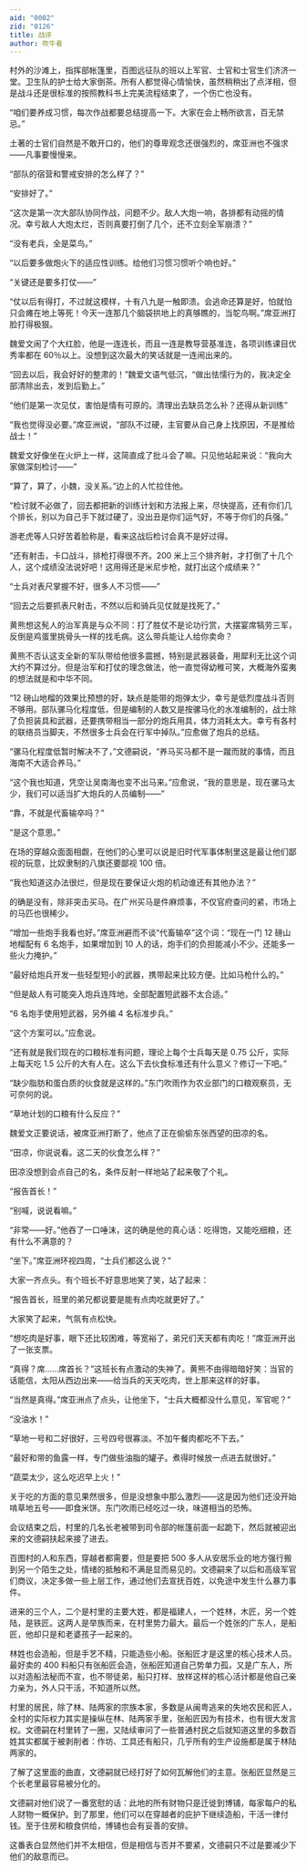 ```yaml
---
aid: "0002"
zid: "0126"
title: 战评
author: 吹牛者
---
```


村外的沙滩上，指挥部帐篷里，百图远征队的班以上军官、士官和士官生们济济一堂。卫生队的护士给大家倒茶。所有人都觉得心情愉快，虽然稍稍出了点洋相，但是战斗还是很标准的按照教科书上完美流程结束了，一个伤亡也没有。

“咱们要养成习惯，每次作战都要总结提高一下。大家在会上畅所欲言，百无禁忌。”

土著的士官们自然是不敢开口的，他们的尊卑观念还很强烈的，席亚洲也不强求——凡事要慢慢来。

“部队的宿营和警戒安排的怎么样了？”

“安排好了。”

“这次是第一次大部队协同作战，问题不少。敌人大炮一响，各排都有动摇的情况。幸亏敌人大炮太烂，否则真要打倒了几个，还不立刻全军崩溃？”

“没有老兵，全是菜鸟。”

“以后要多做炮火下的适应性训练。给他们习惯习惯听个响也好。”

“关键还是要多打仗——”

“仗以后有得打，不过就这模样，十有八九是一触即溃。会逃命还算是好，怕就怕只会瘫在地上等死！今天一连那几个脑袋拱地上的真够瞧的，当鸵鸟啊。”席亚洲打脸打得极狠。

魏爱文闹了个大红脸，他是一连连长，而且一连是教导营基准连，各项训练课目优秀率都在 60％以上。没想到这次最大的笑话就是一连闹出来的。

“回去以后，我会好好的整肃的！”魏爱文语气低沉，“做出怯懦行为的，我决定全部清除出去，发到后勤上。”

“他们是第一次见仗，害怕是情有可原的。清理出去缺员怎么补？还得从新训练”

“我也觉得没必要。”席亚洲说，“部队不过硬，主官要从自己身上找原因，不是推给战士！”

魏爱文好像坐在火炉上一样，这简直成了批斗会了嘛。只见他站起来说：“我向大家做深刻检讨——”

“算了，算了，小魏，没关系。”边上的人忙拉住他。

“检讨就不必做了，回去都把新的训练计划和方法报上来，尽快提高，还有你们几个排长，别以为自己手下就过硬了，没出丑是你们运气好，不等于你们的兵强。”

游老虎等人只好苦着脸称是，看来这战后检讨会真不是好过得。

“还有射击，卡口战斗，排枪打得很不齐。200 米上三个排齐射，才打倒了十几个人，这个成绩没法说好吧！这用得还是米尼步枪，就打出这个成绩来？”

“士兵对表尺掌握不好，很多人不习惯——”

“回去之后要抓表尺射击，不然以后和骑兵见仗就是找死了。”

黄熊想这髡人的治军真是与众不同：打了胜仗不是论功行赏，大摆宴席犒劳三军，反倒是鸡蛋里挑骨头一样的找毛病。这么带兵能让人给你卖命？

黄熊不否认这支全新的军队带给他很多震撼，特别是武器装备，用犀利无比这个词大约不算过分。但是治军和打仗的理念做法，他一直觉得幼稚可笑，大概海外蛮夷的想法就是和中华不同。

“12 磅山地榴的效果比预想的好，缺点是能带的炮弹太少，幸亏是低烈度战斗否则不够用。部队骡马化程度低，但是编制的人数又是按骡马化的水准编制的，战士除了负担装具和武器，还要携带相当一部分的炮兵用具，体力消耗太大。幸亏有各村的联络员当脚夫，不然很多士兵会在行军中掉队。”应愈做了炮兵的总结。

“骡马化程度低暂时解决不了，”文德嗣说，“养马买马都不是一蹴而就的事情，而且海南不大适合养马。”

“这个我也知道，凭空让吴南海也变不出马来。”应愈说，“我的意思是，现在骡马太少，我们可以适当扩大炮兵的人员编制——”

“靠，不就是代畜输卒吗？”

“是这个意思。”

在场的穿越众面面相觑，在他们的心里可以说是旧时代军事体制里这是最让他们鄙视的玩意，比奴隶制的八旗还要鄙视 100 倍。

“我也知道这办法很烂，但是现在要保证火炮的机动谁还有其他办法？”

的确是没有，除非突击买马。在广州买马是件麻烦事，不仅官府查问的紧，市场上的马匹也很稀少。

“增加一些炮手我看也好。”席亚洲避而不谈“代畜输卒”这个词：“现在一门 12 磅山地榴配有 6 名炮手，如果增加到 10 人的话，炮手们的负担能减小不少。还能多一些火力掩护。”

“最好给炮兵开发一些轻型短小的武器，携带起来比较方便。比如马枪什么的。”

“但是敌人有可能突入炮兵连阵地，全部配置短武器不太合适。”

“6 名炮手使用短武器，另外编 4 名标准步兵。”

“这个方案可以。”应愈说。

“还有就是我们现在的口粮标准有问题，理论上每个士兵每天是 0.75 公斤，实际上每天吃 1.5 公斤的大有人在。这么下去伙食标准还有什么意义？修订一下吧。”

“缺少脂肪和蛋白质的伙食就是这样的。”东门吹雨作为农业部门的口粮观察员，无可奈何的说。

“草地计划的口粮有什么反应？”

魏爱文正要说话，被席亚洲打断了，他点了正在偷偷东张西望的田凉的名。

“田凉，你说说看。这二天的伙食怎么样？”

田凉没想到会点自己的名，条件反射一样地站了起来敬了个礼。

“报告首长！”

“别喊，说说看嘛。”

“非常——好。”他吞了一口唾沫，这的确是他的真心话：吃得饱，又能吃细粮，还有什么不满意的？

“坐下。”席亚洲环视四周，“士兵们都这么说？”

大家一齐点头。有个班长不好意思地笑了笑，站了起来：

“报告首长，班里的弟兄都说要是能有点肉吃就更好了。”

大家笑了起来，气氛有点松快。

“想吃肉是好事，眼下还比较困难，等宽裕了，弟兄们天天都有肉吃！”席亚洲开出了一张支票。

“真得？席……席首长？”这班长有点激动的失神了。黄熊不由得暗暗好笑：当官的话能信，太阳从西边出来——给当兵的天天吃肉，世上那来这样的好事。

“当然是真得。”席亚洲点了点头，让他坐下，“士兵大概都没什么意见，军官呢？”

“没油水！”

“草地一号和二好很好，三号四号很寡淡。不加午餐肉都吃不下去。”

“最好和带的鱼露一样，专门做些油脂的罐子。煮得时候放一点进去就很好。”

“蔬菜太少，这么吃迟早上火！”

关于吃的方面的意见果然很多，但是没想象中那么激烈——这是因为他们还没开始啃草地五号——即食米饼。东门吹雨已经吃过一块，味道相当的恐怖。

会议结束之后，村里的几名长老被带到司令部的帐篷前面一起跪下，然后就被迎出来的文德嗣扶起来接了进去。

百图村的人和东西，穿越者都需要，但是要把 500 多人从安居乐业的地方强行搬到另一个陌生之处，情绪的抵触和不满是显而易见的。文德嗣来了以后和高级军官们商议，决定多做一些上层工作，通过他们去宣抚百姓，以免途中发生什么暴力事件。

进来的三个人，二个是村里的主要大姓，都是福建人，一个姓林，木匠，另一个姓陆，是铁匠。这两人是举族而来，在村里势力最大。最后一个姓张的广东人，是船匠，他却只是和老婆孩子一起来的。

林姓也会造船，但是手艺不精，只能造些小船。张船匠才是这里的核心技术人员。最好卖的 400 料船只有张船匠会造，张船匠知道自己势单力孤，又是广东人，所以对造船法秘而不宣，也不带徒弟，船只打样、放样这样的核心活计都是他自己亲力亲为，外人只干活，不知道所以然。

村里的居民，除了林、陆两家的宗族本家，多数是从闽粤逃来的失地农民和匠人，全村的实际权力其实是操纵在林、陆两家手里，张船匠因为有技术，也有很大发言权。文德嗣在村里转了一圈，又陆续审问了一些普通村民之后就知道这里的多数百姓其实都属于被剥削者：作坊、工具还有船只，几乎所有的生产设施都是属于林陆两家的。

了解了这里面的曲直，文德嗣就已经打好了如何瓦解他们的主意。张船匠显然是三个长老里最容易被分化的。

文德嗣对他们说了一番宽慰的话：此地的所有财物只是迁徙到博铺，每家每户的私人财物一概保护。到了那里，他们可以在穿越者的庇护下继续造船，干活一律付钱。至于住房和粮食供给，博铺也会有妥善的安排。

这番表白显然他们并不太相信，但是相信与否并不要紧，文德嗣只不过是要减少下他们的敌意而已。
